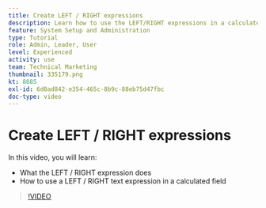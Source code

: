 ```yaml
---
title: Create LEFT / RIGHT expressions
description: Learn how to use the LEFT/RIGHT expressions in a calculated field in Adobe [!DNL Workfront].
feature: System Setup and Administration
type: Tutorial
role: Admin, Leader, User
level: Experienced
activity: use
team: Technical Marketing
thumbnail: 335179.png
kt: 8885
exl-id: 6d0ad842-e354-465c-8b9c-88eb75d47fbc
doc-type: video
---
```

# Create LEFT / RIGHT expressions

In this video, you will learn:

* What the LEFT / RIGHT expression does
* How to use a LEFT / RIGHT text expression in a calculated field

>[!VIDEO](https://video.tv.adobe.com/v/335179/?quality=12&learn=on)
